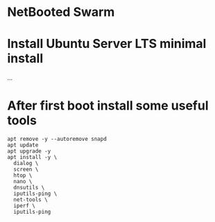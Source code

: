 # NetBooted Swarm

# Install Ubuntu Server LTS minimal install
...

# After first boot install some useful tools
```
apt remove -y --autoremove snapd
apt update
apt upgrade -y
apt install -y \
  dialog \
  screen \
  htop \
  nano \
  dnsutils \
  iputils-ping \
  net-tools \
  iperf \
  iputils-ping
```

